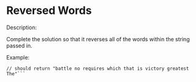 # Reversed Words
Description:

Complete the solution so that it reverses all of the words within the string passed in.

Example:

```reverseWords("The greatest victory is that which requires no battle")
// should return "battle no requires which that is victory greatest The"```